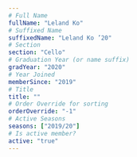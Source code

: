 ```yaml
---
# Full Name
fullName: "Leland Ko"
# Suffixed Name
suffixedName: "Leland Ko ’20"
# Section
section: "Cello"
# Graduation Year (or name suffix)
gradYear: "2020"
# Year Joined
memberSince: "2019"
# Title
title: ""
# Order Override for sorting
orderOverride: "-1"
# Active Seasons
seasons: ["2019/20"]
# Is active member?
active: "true"
---
```


